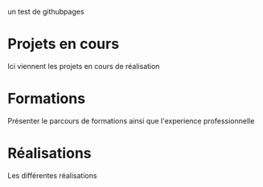 un test de githubpages

# Projets en cours
Ici viennent les projets en cours de réalisation


# Formations
Présenter le parcours de formations ainsi que l'experience professionnelle

# Réalisations
Les différentes réalisations
